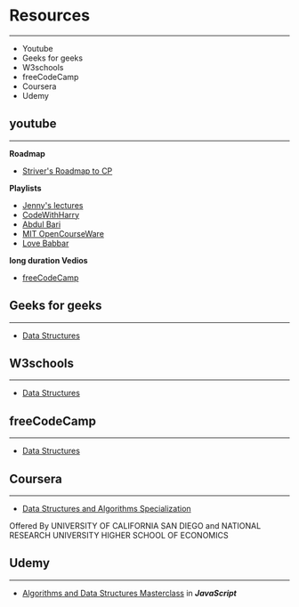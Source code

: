 # Resources
---
- Youtube  
- Geeks for geeks
- W3schools
- freeCodeCamp
- Coursera
- Udemy

## youtube
---

**Roadmap**

- [Striver's Roadmap to CP](https://www.youtube.com/watch?v=zZOQVLll9u4&list=PLgUwDviBIf0o1bOOzLwejRTbgaWZLoM8N&ab_channel=takeUforward)

**Playlists**

 - [Jenny's lectures](https://www.youtube.com/playlist?list=PLdo5W4Nhv31bbKJzrsKfMpo_grxuLl8LU)
 - [CodeWithHarry](https://www.youtube.com/playlist?list=PLu0W_9lII9ahIappRPN0MCAgtOu3lQjQi)
 - [Abdul Bari](https://www.youtube.com/playlist?list=PLDN4rrl48XKpZkf03iYFl-O29szjTrs_O)
 - [MIT OpenCourseWare](https://www.youtube.com/playlist?list=PLUl4u3cNGP61Oq3tWYp6V_F-5jb5L2iHb)
 - [Love Babbar](https://www.youtube.com/playlist?list=PL4PCksYQGLJOcaPLgeMFaxaHigPFjBuTG)

 **long duration Vedios**

 - [freeCodeCamp](https://www.youtube.com/watch?v=RBSGKlAvoiM)


## Geeks for geeks
---
- [Data Structures](https://www.geeksforgeeks.org/data-structures/)

## W3schools
---
- [Data Structures](https://www.w3schools.in/data-structures-tutorial/intro/)

## freeCodeCamp
---
- [Data Structures](https://www.freecodecamp.org/news/tag/data-structures/)

## Coursera
---
- [Data Structures and Algorithms Specialization](https://www.coursera.org/specializations/data-structures-algorithms)

Offered By
UNIVERSITY OF CALIFORNIA SAN DIEGO and
NATIONAL RESEARCH UNIVERSITY HIGHER SCHOOL OF ECONOMICS

## Udemy
---
- [Algorithms and Data Structures Masterclass](https://www.udemy.com/course/js-algorithms-and-data-structures-masterclass/) in ***JavaScript***
